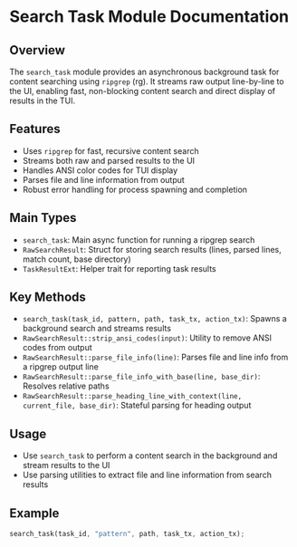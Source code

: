 # Search Task Module Documentation

## Overview
The `search_task` module provides an asynchronous background task for content searching using `ripgrep` (rg). It streams raw output line-by-line to the UI, enabling fast, non-blocking content search and direct display of results in the TUI.

## Features
- Uses `ripgrep` for fast, recursive content search
- Streams both raw and parsed results to the UI
- Handles ANSI color codes for TUI display
- Parses file and line information from output
- Robust error handling for process spawning and completion

## Main Types
- `search_task`: Main async function for running a ripgrep search
- `RawSearchResult`: Struct for storing search results (lines, parsed lines, match count, base directory)
- `TaskResultExt`: Helper trait for reporting task results

## Key Methods
- `search_task(task_id, pattern, path, task_tx, action_tx)`: Spawns a background search and streams results
- `RawSearchResult::strip_ansi_codes(input)`: Utility to remove ANSI codes from output
- `RawSearchResult::parse_file_info(line)`: Parses file and line info from a ripgrep output line
- `RawSearchResult::parse_file_info_with_base(line, base_dir)`: Resolves relative paths
- `RawSearchResult::parse_heading_line_with_context(line, current_file, base_dir)`: Stateful parsing for heading output

## Usage
- Use `search_task` to perform a content search in the background and stream results to the UI
- Use parsing utilities to extract file and line information from search results

## Example
```rust
search_task(task_id, "pattern", path, task_tx, action_tx);
```

